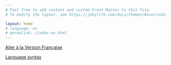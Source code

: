 ```yaml
---
# Feel free to add content and custom Front Matter to this file.
# To modify the layout, see https://jekyllrb.com/docs/themes/#overriding-theme-defaults

layout: home
# language: en
# permalink: /index-en.html
---
```

<a href=" /index.html">Aller à la Version Française </a>

[Language syntax](/language-syntax.html)


